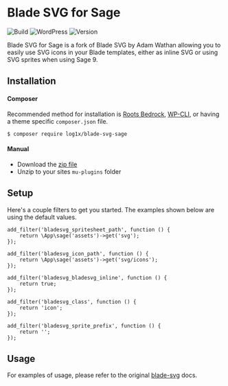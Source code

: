 # Blade SVG for Sage

![Build](https://img.shields.io/badge/build-passing-brightgreen.svg)
![WordPress](https://img.shields.io/badge/sage-9%20tested-brightgreen.svg)
![Version](https://img.shields.io/badge/release-v1.0.0.beta-blue.svg)

Blade SVG for Sage is a fork of Blade SVG by Adam Wathan allowing you to easily use SVG icons in your Blade templates, either as inline SVG or using SVG sprites when using Sage 9.

## Installation

#### Composer
Recommended method for installation is [Roots Bedrock](https://github.com/roots/bedrock), [WP-CLI](http://wp-cli.org/), or having a theme specific `composer.json` file.

```
$ composer require log1x/blade-svg-sage
```

#### Manual
* Download the [zip file](https://github.com/Log1x/blade-svg-sage/releases/tag/1.0.0-beta)
* Unzip to your sites `mu-plugins` folder

## Setup
Here's a couple filters to get you started. The examples shown below are using the default values.

```
add_filter('bladesvg_spritesheet_path', function () {
    return \App\sage('assets')->get('svg');
});
```

```
add_filter('bladesvg_icon_path', function () {
    return \App\sage('assets')->get('svg/icons');
});
```

```
add_filter('bladesvg_bladesvg_inline', function () {
    return true;
});
```

```
add_filter('bladesvg_class', function () {
    return 'icon';
});
```

```
add_filter('bladesvg_sprite_prefix', function () {
    return '';
});
```

## Usage
For examples of usage, please refer to the original [blade-svg](https://github.com/adamwathan/blade-svg) docs.
